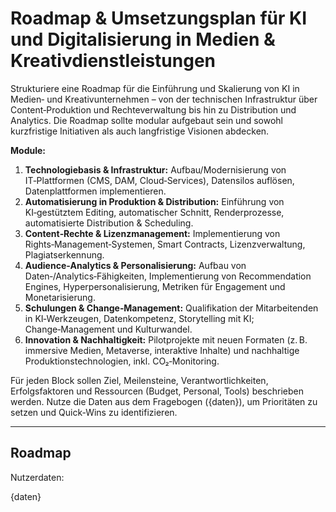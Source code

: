 
<!-- roadmap.md -->
# Roadmap & Umsetzungsplan für KI und Digitalisierung in Medien & Kreativdienstleistungen

Strukturiere eine Roadmap für die Einführung und Skalierung von KI in Medien‑ und Kreativunternehmen – von der technischen Infrastruktur über Content‑Produktion und Rechteverwaltung bis hin zu Distribution und Analytics. Die Roadmap sollte modular aufgebaut sein und sowohl kurzfristige Initiativen als auch langfristige Visionen abdecken.

**Module:**
1. **Technologiebasis & Infrastruktur:** Aufbau/Modernisierung von IT‑Plattformen (CMS, DAM, Cloud‑Services), Datensilos auflösen, Datenplattformen implementieren.
2. **Automatisierung in Produktion & Distribution:** Einführung von KI‑gestütztem Editing, automatischer Schnitt, Renderprozesse, automatisierte Distribution & Scheduling.
3. **Content‑Rechte & Lizenzmanagement:** Implementierung von Rights‑Management‑Systemen, Smart Contracts, Lizenzverwaltung, Plagiatserkennung.
4. **Audience‑Analytics & Personalisierung:** Aufbau von Daten‑/Analytics‑Fähigkeiten, Implementierung von Recommendation Engines, Hyperpersonalisierung, Metriken für Engagement und Monetarisierung.
5. **Schulungen & Change‑Management:** Qualifikation der Mitarbeitenden in KI‑Werkzeugen, Datenkompetenz, Storytelling mit KI; Change‑Management und Kulturwandel.
6. **Innovation & Nachhaltigkeit:** Pilotprojekte mit neuen Formaten (z. B. immersive Medien, Metaverse, interaktive Inhalte) und nachhaltige Produktionstechnologien, inkl. CO₂‑Monitoring.

Für jeden Block sollen Ziel, Meilensteine, Verantwortlichkeiten, Erfolgsfaktoren und Ressourcen (Budget, Personal, Tools) beschrieben werden. Nutze die Daten aus dem Fragebogen ({daten}), um Prioritäten zu setzen und Quick‑Wins zu identifizieren.

---

## Roadmap

Nutzerdaten:

{daten}